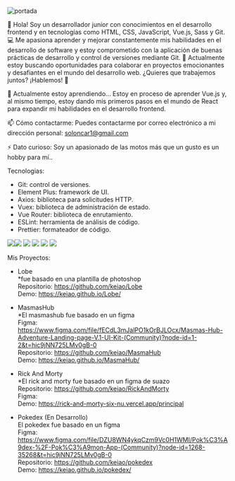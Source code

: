 

![portada](https://user-images.githubusercontent.com/38365548/226806464-4e3a851e-967b-42b7-9ec4-00b2fb472ba1.jpg)


👋 Hola! Soy un desarrollador junior con conocimientos en el desarrollo frontend y en tecnologías como HTML, CSS, JavaScript, Vue.js, Sass y Git. 💻 Me apasiona aprender y mejorar constantemente mis habilidades en el desarrollo de software y estoy comprometido con la aplicación de buenas prácticas de desarrollo y control de versiones mediante Git. 🚀 Actualmente estoy buscando oportunidades para colaborar en proyectos emocionantes y desafiantes en el mundo del desarrollo web. ¿Quieres que trabajemos juntos? ¡Hablemos! 🤝

🌱 Actualmente estoy aprendiendo...
Estoy en proceso de aprender Vue.js y, al mismo tiempo, estoy dando mis primeros pasos en el mundo de React para expandir mi habilidades en el desarrollo frontend.

📫 Cómo contactarme:
Puedes contactarme por correo electrónico a mi dirección personal: soloncar1@gmail.com

⚡ Dato curioso: Soy un apasionado de las motos más que un gusto es un hobby para mí..

Tecnologias:
- Git: control de versiones.
- Element Plus: framework de UI.
- Axios: biblioteca para solicitudes HTTP.
- Vuex: biblioteca de administración de estado.
- Vue Router: biblioteca de enrutamiento.
- ESLint: herramienta de análisis de código.
- Prettier: formateador de código.

<img src="https://img.shields.io/badge/HTML5-E34F26?style=for-the-badge&logo=html5&logoColor=white" /><img src="https://img.shields.io/badge/CSS3-1572B6?style=for-the-badge&logo=css3&logoColor=white" />
<img src="https://img.shields.io/badge/GIT-E44C30?style=for-the-badge&logo=git&logoColor=white" />
<img src="https://img.shields.io/badge/Sass-CC6699?style=for-the-badge&logo=sass&logoColor=white" />
<img src="https://img.shields.io/badge/JavaScript-323330?style=for-the-badge&logo=javascript&logoColor=F7DF1E" />
<img src="https://img.shields.io/badge/Vue.js-35495E?style=for-the-badge&logo=vuedotjs&logoColor=4FC08D" />


Mis Proyectos:

- Lobe <br>
*fue basado en una plantilla de photoshop <br>
Repositorio: https://github.com/keiao/Lobe <br>
Demo: https://keiao.github.io/Lobe/

- MasmasHub <br>
*El masmashub fue basado en un figma <br>
Figma: https://www.figma.com/file/fECdL3mJalPO1kOrBJLOcx/Masmas-Hub-Adventure-Landing-page-V.1-UI-Kit-(Community)?node-id=1-2&t=hic9jNN725LMv0gB-0 <br>
Repositorio: https://github.com/keiao/MasmaHub  <br>
Demo: https://keiao.github.io/MasmaHub/

- Rick And Morty <br>
*El rick and morty fue basado en un figma de suazo <br>
Repositorio: https://github.com/keiao/RickAndMorty <br>
Figma:  <br>
Demo: https://rick-and-morty-six-nu.vercel.app/principal

- Pokedex (En Desarrollo) <br>
El pokedex fue basado en un figma <br>
Figma: https://www.figma.com/file/DZU8WN4ykqCzm9Vc0H1WMI/Pok%C3%A9dex-%2F-Pok%C3%A9mon-App-(Community)?node-id=1268-35268&t=hic9jNN725LMv0gB-0 <br>
Repositorio: https://github.com/keiao/pokedex <br>
Demo: https://keiao.github.io/pokedex/
